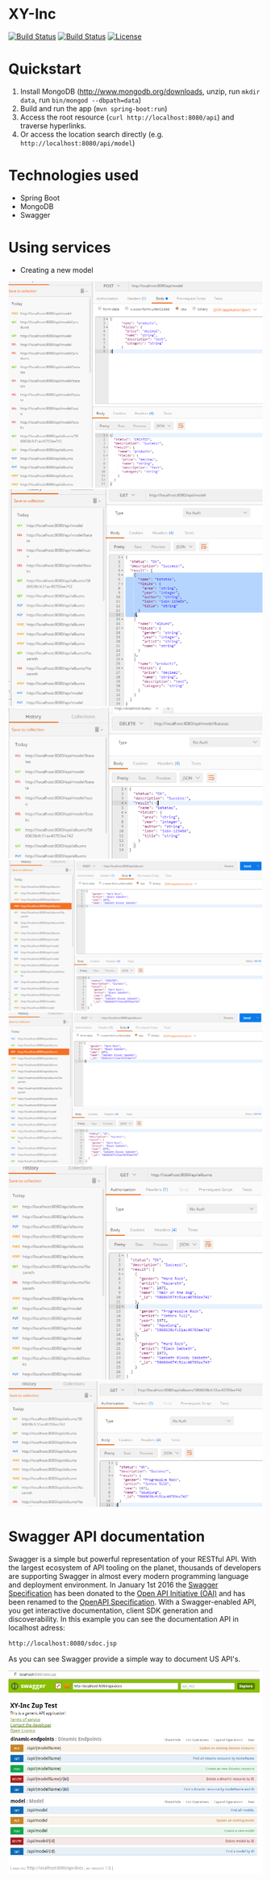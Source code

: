 # XY-Inc

[![Build Status](https://travis-ci.org/leandrocgsi/xy-inc.svg?branch=master)](https://travis-ci.org/leandrocgsi/xy-inc)
[![Build Status](https://circleci.com/gh/leandrocgsi/xy-inc.svg?&style=shield)](https://circleci.com/gh/leandrocgsi/xy-inc/)
[![License](https://img.shields.io/badge/license-Apache%20License%202.0-blue.svg?maxAge=2592000)](https://github.com/leandrocgsi/xy-inc/blob/master/LICENSE.txt)

# Quickstart

1. Install MongoDB (http://www.mongodb.org/downloads, unzip, run `mkdir data`, run `bin/mongod --dbpath=data`)
2. Build and run the app (`mvn spring-boot:run`)
3. Access the root resource (`curl http://localhost:8080/api`) and traverse hyperlinks.
4. Or access the location search directly (e.g. `http://localhost:8080/api/model`)

# Technologies used

- Spring Boot
- MongoDB
- Swagger

# Using services

* Creating a new model

![Example Page](https://github.com/leandrocgsi/xy-inc/blob/master/img/img_01.png?raw=true)
![Example Page](https://github.com/leandrocgsi/xy-inc/blob/master/img/img_02.png?raw=true)
![Example Page](https://github.com/leandrocgsi/xy-inc/blob/master/img/img_03.png?raw=true)
![Example Page](https://github.com/leandrocgsi/xy-inc/blob/master/img/img_04.png?raw=true)
![Example Page](https://github.com/leandrocgsi/xy-inc/blob/master/img/img_05.png?raw=true)
![Example Page](https://github.com/leandrocgsi/xy-inc/blob/master/img/img_06.png?raw=true)
![Example Page](https://github.com/leandrocgsi/xy-inc/blob/master/img/img_07.png?raw=true)

# Swagger API documentation 

Swagger is a simple but powerful representation of your RESTful API. With the largest ecosystem of API tooling on the planet, thousands of developers are supporting Swagger in almost every modern programming language and deployment environment. In January 1st 2016 the [Swagger Specification](http://swagger.io/) has been donated to the [Open API Initiative (OAI)](https://openapis.org/) and has been renamed to the [OpenAPI Specification](https://openapis.org/). With a Swagger-enabled API, you get interactive documentation, client SDK generation and discoverability. In this example you can see the documentation API in localhost adress:

```sh
http://localhost:8080/sdoc.jsp
```

As you can see Swagger provide a simple way to document US API's.

![Example Page](https://github.com/leandrocgsi/xy-inc/blob/master/img/swagger_documentation.png?raw=true)
